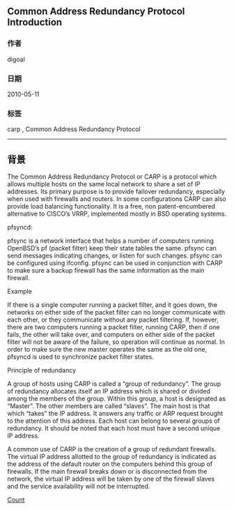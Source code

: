 ## Common Address Redundancy Protocol Introduction    
                                                 
### 作者                                                 
digoal                                                
                                                  
### 日期                                                
2010-05-11                                                                                                                                       
                                                 
### 标签                                                               
carp , Common Address Redundancy Protocol                  
                                                    
----                                                   
                                                    
## 背景                                               
The Common Address Redundancy Protocol or CARP is a protocol which allows multiple hosts on the same local network to share a set of IP addresses. Its primary purpose is to provide failover redundancy, especially when used with firewalls and routers. In some configurations CARP can also provide load balancing functionality. It is a free, non patent-encumbered alternative to CISCO’s VRRP, implemented mostly in BSD operating systems.  
  
pfsyncd:  
  
pfsync is a network interface that helps a number of computers running OpenBSD’s pf (packet filter) keep their state tables the same. pfsync can send messages indicating changes, or listen for such changes. pfsync can be configured using ifconfig. pfsync can be used in conjunction with CARP to make sure a backup firewall has the same information as the main firewall.  
  
Example  
  
If there is a single computer running a packet filter, and it goes down, the networks on either side of the packet filter can no longer communicate with each other, or they communicate without any packet filtering. If, however, there are two computers running a packet filter, running CARP, then if one fails, the other will take over, and computers on either side of the packet filter will not be aware of the failure, so operation will continue as normal. In order to make sure the new master operates the same as the old one, pfsyncd is used to synchronize packet filter states.  
  
Principle of redundancy  
  
A group of hosts using CARP is called a “group of redundancy”. The group of redundancy allocates itself an IP address which is shared or divided among the members of the group. Within this group, a host is designated as “Master”. The other members are called “slaves”. The main host is that which “takes” the IP address. It answers any traffic or ARP request brought to the attention of this address. Each host can belong to several groups of redundancy. It should be noted that each host must have a second unique IP address.  
  
A common use of CARP is the creation of a group of redundant firewalls. The virtual IP address allotted to the group of redundancy is indicated as the address of the default router on the computers behind this group of firewalls. If the main firewall breaks down or is disconnected from the network, the virtual IP address will be taken by one of the firewall slaves and the service availability will not be interrupted.  
              
[Count](http://info.flagcounter.com/h9V1)                                                  
                                                  
